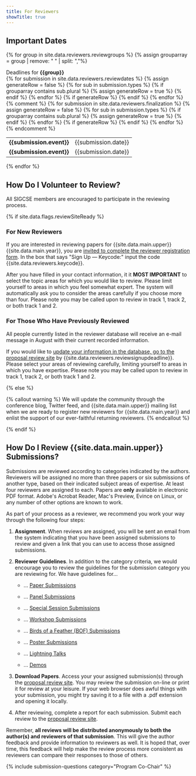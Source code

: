 ```yaml
---
title: For Reviewers
showTitle: true
---
```


## Important Dates

{% for group in site.data.reviewers.reviewgroups %}
  {% assign grouparray = group | remove: " " | split: ","%}
  <div class="table-responsive">
    <div class="well">Deadlines for <b>{{group}}</b></div>  
    <table class="table">
        <tbody>
    {% for submission in site.data.reviewers.reviewdates %}
      {% assign generateRow = false %}
      {% for sub in submission.types %}
        {% if grouparray contains sub.plural %}
          {% assign generateRow = true %}
        {% endif %}
      {% endfor %}
      {% if generateRow %}
        <tr>
          <td> <b>{{submission.event}}</b> </td>
          <td> {{submission.date}} </td>
        </tr>
      {% endif %}
    {% endfor %}
    {% comment %}
    {% for submission in site.data.reviewers.finalization %}
      {% assign generateRow = false %}
      {% for sub in submission.types %}
        {% if grouparray contains sub.plural %}
          {% assign generateRow = true %}
        {% endif %}
      {% endfor %}
      {% if generateRow %}
        <tr>
          <td> <b>{{submission.event}}</b> </td>
          <td> {{submission.date}} </td>
        </tr>
      {% endif %}
    {% endfor %}
    {% endcomment %}
      </tbody>
    </table>
  </div>
{% endfor %}

## How Do I Volunteer to Review?

All SIGCSE members are encouraged to participate in the reviewing process.

{% if site.data.flags.reviewSiteReady %}

### For New Reviewers

If you are interested in reviewing papers for {{site.data.main.upper}} {{site.data.main.year}}, you are <a href="{{site.data.reviewers.reviewerRegistrationForm}}">invited to complete the reviewer registration form</a>. In the box that says "Sign Up — Keycode:" input the code <span class="label label-warning">{{site.data.reviewers.keycode}}</span>.

After you have filled in your contact information, it it **MOST IMPORTANT** to select the topic areas for which you would like to review. Please limit yourself to areas in which you feel somewhat expert. The system will automatically ask you to consider the areas carefully if you choose more than four. Please note you may be called upon to review in track 1, track 2, or both track 1 and 2.

### For Those Who Have Previously Reviewed

All people currently listed in the reviewer database will receive an e-mail message in August with their current recorded information.

If you would like to <a href="{{site.data.reviewers.reviewerRegistrationForm}}">update your information in the database, go to the proposal review site</a> by <span class="label label-warning">{{site.data.reviewers.reviewsignupdeadline}}</span>. Please select your areas of reviewing carefully, limiting yourself to areas in which you have expertise. Please note you may be called upon to review in track 1, track 2, or both track 1 and 2.

{% else %}

{% callout warning %}
We will update the community through the conference blog, Twitter feed, and {{site.data.main.upper}} mailing list when we are ready to register new reviewers for {{site.data.main.year}} and enlist the support of our ever-faithful returning reviewers.
{% endcallout %}

{% endif %}

## How Do I Review {{site.data.main.upper}} Submissions?

Submissions are reviewed according to categories indicated by the authors.  Reviewers will be assigned no more than three papers or six submissions of another type, based on their indicated subject areas of expertise. At least four reviewers are assigned to each.  Papers are **only** available in electronic PDF format. Adobe's Acrobat Reader, Mac's Preview, Evince on Linux, or any number of other options are known to work.

As part of your process as a reviewer, we recommend you work your way through the following four steps:

1. **Assignment**. When reviews are assigned, you will be sent an email from the system indicating that you have been assigned submissions to review and given a link that you can use to access those assigned submissions.


1. **Reviewer Guidelines**. In addition to the category criteria, we would encourage you to review the guidelines for the submission category you are reviewing for. We have guidelines for...

    * ... [Paper Submissions][papers]

    * ... [Panel Submissions][panels]

    * ... [Special Session Submissions][specials]

    * ... [Workshop Submissions][workshops]

    * ... [Birds of a Feather (BOF) Submissions][bofs]

    * ... [Poster Submissions][posters]

    * ... [Lightning Talks][lightning]

    * ... [Demos][demos]


1. **Download Papers**. Access your your assigned submission(s) through the <a href="{{site.data.reviewers.proposalReviewSite}}">proposal review site</a>. You may review the submission on-line or print it for review at your leisure. If your web browser does awful things with your submission, you might try saving it to a file with a .pdf extension and opening it locally.

1. After reviewing, complete a report for each submission. Submit each review to the  <a href="{{site.data.reviewers.proposalReviewSite}}">proposal review site</a>.

Remember, **all reviews will be distributed anonymously to both the author(s) and reviewers of that submission**. This will give the author feedback and provide information to reviewers as well. It is hoped that, over time, this feedback will help make the review process more consistent as reviewers can compare their responses to those of others.

[papers]: guidepapers.html
[panels]: guidepanels.html
[specials]: guidesessions.html
[workshops]: guideworkshops.html
[bofs]: guidebofs.html
[posters]: guideposters.html
[lightning]: guidelightningtalks.html
[demos]: guidedemos.html

{% include submission-questions category="Program Co-Chair" %}
